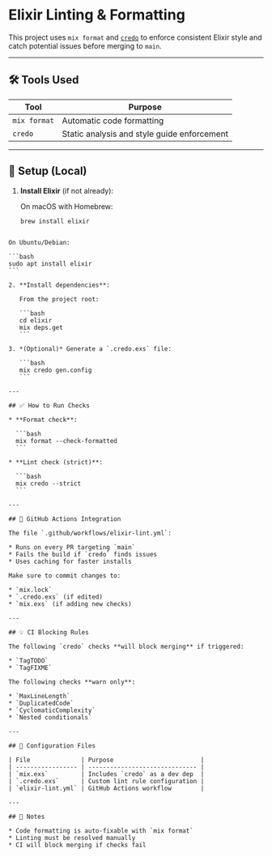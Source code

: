 # Elixir Linting & Formatting

This project uses `mix format` and [`credo`](https://github.com/rrrene/credo) to
enforce consistent Elixir style and catch potential issues before merging to
`main`.

---

## 🛠 Tools Used

| Tool           | Purpose                  |
|----------------|---------------------------|
| `mix format`   | Automatic code formatting |
| `credo`        | Static analysis and style guide enforcement |

---

## 🚀 Setup (Local)

1. **Install Elixir** (if not already):

   On macOS with Homebrew:
   ```bash
   brew install elixir
````

On Ubuntu/Debian:

```bash
sudo apt install elixir
```

2. **Install dependencies**:

   From the project root:

   ```bash
   cd elixir
   mix deps.get
   ```

3. *(Optional)* Generate a `.credo.exs` file:

   ```bash
   mix credo gen.config
   ```

---

## ✅ How to Run Checks

* **Format check**:

  ```bash
  mix format --check-formatted
  ```

* **Lint check (strict)**:

  ```bash
  mix credo --strict
  ```

---

## 🧪 GitHub Actions Integration

The file `.github/workflows/elixir-lint.yml`:

* Runs on every PR targeting `main`
* Fails the build if `credo` finds issues
* Uses caching for faster installs

Make sure to commit changes to:

* `mix.lock`
* `.credo.exs` (if edited)
* `mix.exs` (if adding new checks)

---

## 💡 CI Blocking Rules

The following `credo` checks **will block merging** if triggered:

* `TagTODO`
* `TagFIXME`

The following checks **warn only**:

* `MaxLineLength`
* `DuplicatedCode`
* `CyclomaticComplexity`
* `Nested conditionals`

---

## 📄 Configuration Files

| File              | Purpose                        |
| ----------------- | ------------------------------ |
| `mix.exs`         | Includes `credo` as a dev dep  |
| `.credo.exs`      | Custom lint rule configuration |
| `elixir-lint.yml` | GitHub Actions workflow        |

---

## 📌 Notes

* Code formatting is auto-fixable with `mix format`
* Linting must be resolved manually
* CI will block merging if checks fail
